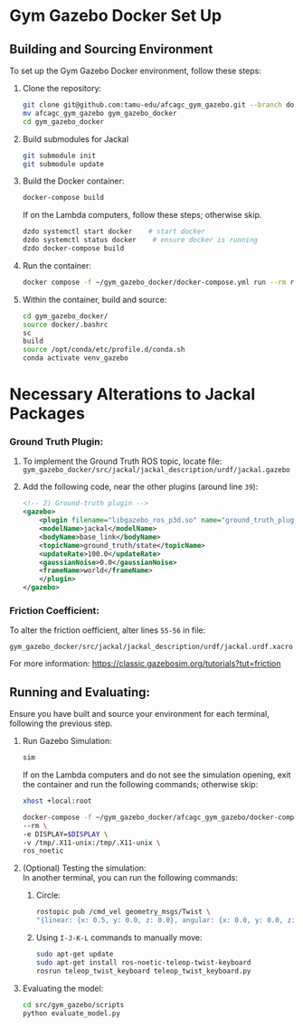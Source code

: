 # Gym Gazebo Docker Set Up

## Building and Sourcing Environment

To set up the Gym Gazebo Docker environment, follow these steps:

1. Clone the repository:
    ```bash
    git clone git@github.com:tamu-edu/afcagc_gym_gazebo.git --branch docker-ddd
    mv afcagc_gym_gazebo gym_gazebo_docker
    cd gym_gazebo_docker
    ```
2. Build submodules for Jackal
    ```bash
    git submodule init
    git submodule update
    ```

3. Build the Docker container: 
    ```bash
    docker-compose build
    ```
    If on the Lambda computers, follow these steps; otherwise skip.
    ```bash
    dzdo systemctl start docker    # start docker
    dzdo systemctl status docker    # ensure docker is running
    dzdo docker-compose build
    ```


4. Run the container:
    ```bash
    docker compose -f ~/gym_gazebo_docker/docker-compose.yml run --rm ros_noetic
    ```
5. Within the container, build and source: 
    ```bash
    cd gym_gazebo_docker/
    source docker/.bashrc
    sc
    build
    source /opt/conda/etc/profile.d/conda.sh
    conda activate venv_gazebo
    ```

# Necessary Alterations to Jackal Packages

### Ground Truth Plugin:
1. To implement the Ground Truth ROS topic, locate file:
`gym_gazebo_docker/src/jackal/jackal_description/urdf/jackal.gazebo`

2. Add the following code, near the other plugins (around line `39`):
    ```xml
    <!-- 2) Ground‐truth plugin -->
    <gazebo>
        <plugin filename="libgazebo_ros_p3d.so" name="ground_truth_plugin">
        <modelName>jackal</modelName>
        <bodyName>base_link</bodyName>
        <topicName>ground_truth/state</topicName>
        <updateRate>100.0</updateRate>
        <gaussianNoise>0.0</gaussianNoise>
        <frameName>world</frameName>
        </plugin>
    </gazebo>
    ```

### Friction Coefficient:
To alter the friction oefficient, alter lines `55-56` in file:

`gym_gazebo_docker/src/jackal/jackal_description/urdf/jackal.urdf.xacro`

For more information:
https://classic.gazebosim.org/tutorials?tut=friction


## Running and Evaluating:
Ensure you have built and source your environment for each terminal, following the previous step. 

1. Run Gazebo Simulation:
    ```bash
    sim
    ```
    If on the Lambda computers and do not see the simulation opening, exit the container and run the following commands; otherwise skip:
    ```bash 
    xhost +local:root

    docker-compose -f ~/gym_gazebo_docker/afcagc_gym_gazebo/docker-compose.yml run \
    --rm \
    -e DISPLAY=$DISPLAY \
    -v /tmp/.X11-unix:/tmp/.X11-unix \
    ros_noetic
    ```

2. (Optional) Testing the simulation:   
    In another terminal, you can run the following commands:
    1. Circle:
        ```bash
        rostopic pub /cmd_vel geometry_msgs/Twist \
        "{linear: {x: 0.5, y: 0.0, z: 0.0}, angular: {x: 0.0, y: 0.0, z: 0.5}}" -r 10
        ```

    2. Using `I-J-K-L` commands to manually move:
        ```bash
        sudo apt-get update
        sudo apt-get install ros-noetic-teleop-twist-keyboard
        rosrun teleop_twist_keyboard teleop_twist_keyboard.py
        ```


3. Evaluating the model:
    ```bash
    cd src/gym_gazebo/scripts
    python evaluate_model.py
    ```
